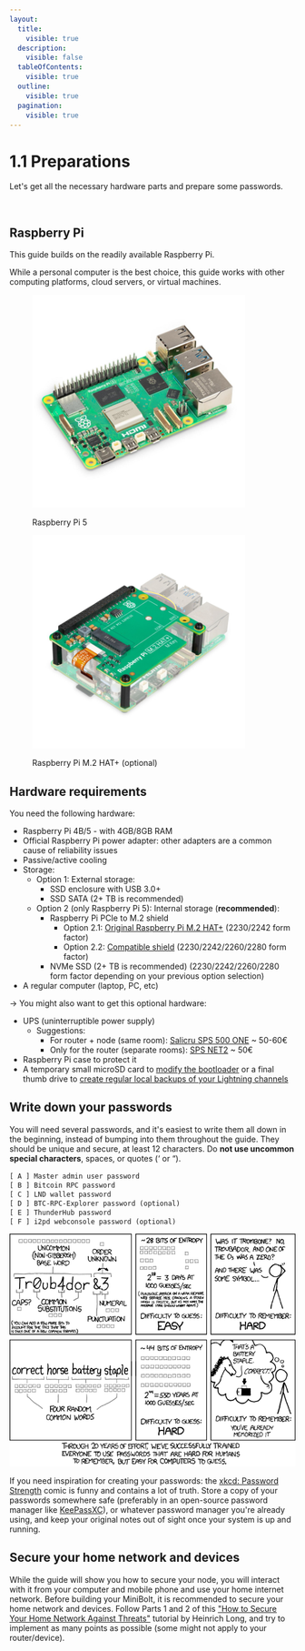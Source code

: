 ```yaml
---
layout:
  title:
    visible: true
  description:
    visible: false
  tableOfContents:
    visible: true
  outline:
    visible: true
  pagination:
    visible: true
---
```


# 1.1 Preparations

Let's get all the necessary hardware parts and prepare some passwords.

<figure><img src="../.gitbook/assets/Starting_MiniBolt.gif" alt=""><figcaption></figcaption></figure>

## Raspberry Pi

This guide builds on the readily available Raspberry Pi.

While a personal computer is the best choice, this guide works with other computing platforms, cloud servers, or virtual machines.

<div><figure><img src="../.gitbook/assets/raspberry-pi-5-model-b.jpg" alt="" width="375"><figcaption><p>Raspberry Pi 5</p></figcaption></figure> <figure><img src="../.gitbook/assets/raspberry-pi-m-2-hat.jpg" alt="" width="375"><figcaption><p>Raspberry Pi M.2 HAT+ (optional)</p></figcaption></figure></div>

## Hardware requirements

You need the following hardware:

* Raspberry Pi 4B/5  - with 4GB/8GB RAM
* Official Raspberry Pi power adapter: other adapters are a common cause of reliability issues
* Passive/active cooling
* Storage:
  * Option 1: External storage:
    * SSD enclosure with USB 3.0+
    * SSD SATA (2+ TB is recommended)
  * Option 2 (only Raspberry Pi 5): Internal storage (**recommended**):
    * Raspberry Pi PCIe to M.2 shield
      * Option 2.1: [Original Raspberry Pi M.2 HAT+](https://www.raspberrypi.com/products/m2-hat-plus/) (2230/2242 form factor)
      * Option 2.2: [Compatible shield](https://geekworm.com/products/x1002) (2230/2242/2260/2280 form factor)&#x20;
    * NVMe SSD (2+ TB is recommended) (2230/2242/2260/2280 form factor depending on your previous option selection)
* A regular computer (laptop, PC, etc)

-> You might also want to get this optional hardware:

* UPS (uninterruptible power supply)
  * Suggestions:
    * For router + node (same room): [Salicru SPS 500 ONE](https://www.salicru.com/gb-en/sps-one-1.html) \~ 50-60€
    * Only for the router (separate rooms): [SPS NET2](https://www.salicru.com/gb-en/sps-net2-1.html) \~ 50€
* Raspberry Pi case to protect it
* A temporary small microSD card to [modify the bootloader](operating-system.md#does-it-boot) or a final thumb drive to [create regular local backups of your Lightning channels](../lightning/channel-backup.md)

## Write down your passwords

You will need several passwords, and it's easiest to write them all down in the beginning, instead of bumping into them throughout the guide. They should be unique and secure, at least 12 characters. Do **not use uncommon special characters**, spaces, or quotes (‘ or “).

```
[ A ] Master admin user password
[ B ] Bitcoin RPC password
[ C ] LND wallet password
[ D ] BTC-RPC-Explorer password (optional)
[ E ] ThunderHub password
[ F ] i2pd webconsole password (optional)
```

![](../.gitbook/assets/password_strength.png)

If you need inspiration for creating your passwords: the [xkcd: Password Strength](https://xkcd.com/936/) comic is funny and contains a lot of truth. Store a copy of your passwords somewhere safe (preferably in an open-source password manager like [KeePassXC](https://keepassxc.org/)), or whatever password manager you're already using, and keep your original notes out of sight once your system is up and running.

## Secure your home network and devices

While the guide will show you how to secure your node, you will interact with it from your computer and mobile phone and use your home internet network. Before building your MiniBolt, it is recommended to secure your home network and devices. Follow Parts 1 and 2 of this ["How to Secure Your Home Network Against Threats"](https://restoreprivacy.com/secure-home-network/) tutorial by Heinrich Long, and try to implement as many points as possible (some might not apply to your router/device).
